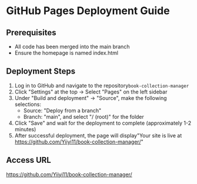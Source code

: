 # GitHub Pages Deployment Guide
## Prerequisites
- All code has been merged into the main branch
- Ensure the homepage is named index.html

## Deployment Steps
1. Log in to GitHub and navigate to the repository`book-collection-manager`
2. Click "Settings" at the top → Select "Pages" on the left sidebar
3. Under "Build and deployment" → "Source", make the following selections:
   - Source: "Deploy from a branch"
   - Branch: "main", and select "/ (root)" for the folder
4. Click "Save" and wait for the deployment to complete (approximately 1-2 minutes)
5. After successful deployment, the page will display"Your site is live at https://github.com/Yiiyi11/book-collection-manager/"

## Access URL
https://github.com/Yiiyi11/book-collection-manager/